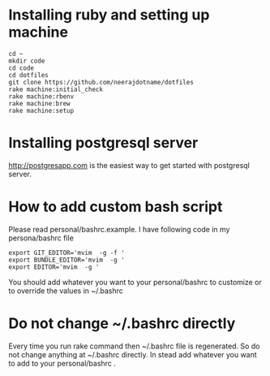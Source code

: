 # Installing ruby and setting up machine

```
cd ~
mkdir code
cd code
cd dotfiles
git clone https://github.com/neerajdotname/dotfiles
rake machine:initial_check
rake machine:rbenv
rake machine:brew
rake machine:setup
```

# Installing postgresql server

http://postgresapp.com is the easiest way to get started with postgresql
server.

# How to add custom bash script

Please read personal/bashrc.example. I have following code in my
persona/bashrc file

```
export GIT_EDITOR='mvim  -g -f '
export BUNDLE_EDITOR='mvim  -g '
export EDITOR='mvim  -g '
```

You should add whatever you want to your personal/bashrc to customize or
to override the values in ~/.bashrc

# Do not change ~/.bashrc directly

Every time you run rake command then ~/.bashrc file is regenerated. So
do not change anything at ~/.bashrc directly. In stead add whatever you
want to add to your personal/bashrc .
